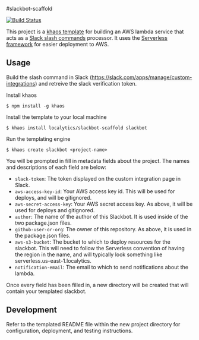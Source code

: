 #slackbot-scaffold

[![Build Status](https://travis-ci.com/localytics/slackbot-scaffold.svg?token=kQUiABmGkzyHdJdMnCnv&branch=master)](https://travis-ci.com/localytics/slackbot-scaffold)

This project is a [khaos template](https://github.com/segmentio/khaos) for building an AWS lambda service that acts as a [Slack slash commands](https://api.slack.com/slash-commands) processor. It uses the [Serverless framework](https://github.com/serverless/serverless) for easier deployment to AWS.

## Usage

Build the slash command in Slack (<https://slack.com/apps/manage/custom-integrations>) and retreive the slack verification token.

Install khaos

    $ npm install -g khaos

Install the template to your local machine

    $ khaos install localytics/slackbot-scaffold slackbot

Run the templating engine

    $ khaos create slackbot <project-name>

You will be prompted in fill in metadata fields about the project. The names and descriptions of each field are below:

* `slack-token`: The token displayed on the custom integration page in Slack.
* `aws-access-key-id`: Your AWS access key id. This will be used for deploys, and will be gitignored.
* `aws-secret-access-key`: Your AWS secret access key. As above, it will be used for deploys and gitignored.
* `author`: The name of the author of this Slackbot. It is used inside of the two package.json files.
* `github-user-or-org`: The owner of this repository. As above, it is used in the package.json files.
* `aws-s3-bucket`: The bucket to which to deploy resources for the slackbot. This will need to follow the Serverless convention of having the region in the name, and will typically look something like serverless.us-east-1.localytics.
* `notification-email`: The email to which to send notifications about the lambda.

Once every field has been filled in, a new directory will be created that will contain your templated slackbot.

## Development

Refer to the templated README file within the new project directory for configuration, deployment, and testing instructions.
